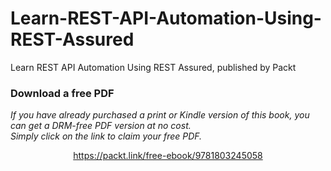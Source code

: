 # Learn-REST-API-Automation-Using-REST-Assured
Learn REST API Automation Using REST Assured, published by Packt
### Download a free PDF

 <i>If you have already purchased a print or Kindle version of this book, you can get a DRM-free PDF version at no cost.<br>Simply click on the link to claim your free PDF.</i>
<p align="center"> <a href="https://packt.link/free-ebook/9781803245058">https://packt.link/free-ebook/9781803245058 </a> </p>
